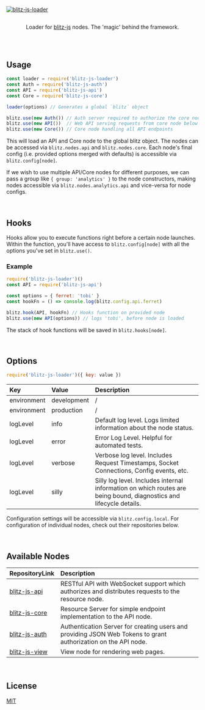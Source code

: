 [![blitz-js-loader](https://i.imgur.com/fDCaNJu.png)](https://github.com/nexus-devs/blitz-js-loader)

##

<p align='center'>Loader for <a href='https://github.com/nexus-devs/blitz-js'>blitz-js</a> nodes. The 'magic' behind the framework.</p>

<br>
<br>

## Usage

```javascript
const loader = require('blitz-js-loader')
const Auth = require('blitz-js-auth')
const API = require('blitz-js-api')
const Core = require('blitz-js-core')

loader(options) // Generates a global `blitz` object

blitz.use(new Auth()) // Auth server required to authorize the core node to respond to API requests
blitz.use(new API())  // Web API serving requests from core node below
blitz.use(new Core()) // Core node handling all API endpoints
```
This will load an API and Core node to the global blitz object. The nodes can
be accessed via `blitz.nodes.api` and `blitz.nodes.core`. Each node's final
config (i.e. provided options merged with defaults) is accessible via
`blitz.config[node]`.

If we wish to use multiple API/Core nodes for different purposes, we can pass
a group like `{ group: 'analytics' }` to the node constructors, making nodes
accessible via `blitz.nodes.analytics.api` and vice-versa for node configs.

<br>

## Hooks
Hooks allow you to execute functions right before a certain node launches. Within the function, you'll have access to `blitz.config[node]` with all the options you've set in `blitz.use()`.

### Example
```javascript
require('blitz-js-loader')()
const API = require('blitz-js-api')

const options = { ferret: 'tobi' }
const hookFn = () => console.log(blitz.config.api.ferret)

blitz.hook(API, hookFn) // Hooks function on provided node
blitz.use(new API(options)) // logs 'tobi', before node is loaded
```
The stack of hook functions will be saved in `blitz.hooks[node]`.

<br>

## Options
```javascript
require('blitz-js-loader')({ key: value })
```

| Key           | Value         | Description   |
|:------------- |:------------- |:------------- |
| environment   | development   | / |
| environment   | production    | / |
| logLevel      | info          | Default log level. Logs limited information about the node status. |
| logLevel      | error         | Error Log Level. Helpful for automated tests. |
| logLevel      | verbose       | Verbose log level. Includes Request Timestamps, Socket Connections, Config events, etc. |
| logLevel      | silly         | Silly log level. Includes internal information on which routes are being bound, diagnostics and lifecycle details. |

Configuration settings will be accessible via `blitz.config.local`. For configuration of individual nodes, check out their repositories below.

<br>

## Available Nodes
| RepositoryLink          | Description   |
|:------------- |:------------- |
| [blitz-js-api](https://github.com/nexus-devs/blitz-js-api) | RESTful API with WebSocket support which authorizes and distributes requests to the resource node. |
| [blitz-js-core](https://github.com/nexus-devs/blitz-js-core) | Resource Server for simple endpoint implementation to the API node. |
| [blitz-js-auth](https://github.com/nexus-devs/blitz-js-auth) | Authentication Server for creating users and providing JSON Web Tokens to grant authorization on the API node.
| [blitz-js-view](https://github.com/nexus-devs/blitz-js-view) | View node for rendering web pages.

<br>

## License
[MIT](/LICENSE)
